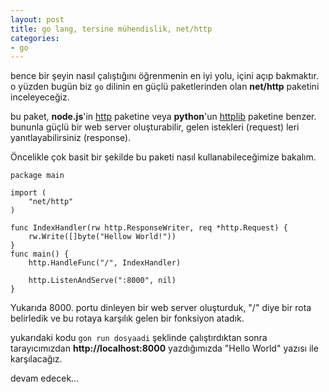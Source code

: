 ```yaml
---
layout: post
title: go lang, tersine mühendislik, net/http
categories:
- go
---
```


bence bir şeyin nasıl çalıştığını öğrenmenin en iyi yolu, içini açıp bakmaktır. o yüzden bugün biz `go` dilinin en güçlü paketlerinden olan **net/http** paketini inceleyeceğiz.

bu paket, **node.js**'in [http](https://nodejs.org/api/http.html) paketine veya **python**'un [httplib](https://docs.python.org/2/library/httplib.html) paketine benzer. bununla güçlü bir web server oluşturabilir, gelen istekleri (request) leri yanıtlayabilirsiniz (response).

Öncelikle çok basit bir şekilde bu paketi nasıl kullanabileceğimize bakalım.

    package main

    import (
        "net/http"
    )

    func IndexHandler(rw http.ResponseWriter, req *http.Request) {
        rw.Write([]byte("Hellow World!"))
    }
    func main() {
        http.HandleFunc("/", IndexHandler)

        http.ListenAndServe(":8000", nil)
    }

Yukarıda 8000. portu dinleyen bir web server oluşturduk, "/" diye bir rota belirledik ve bu rotaya karşılık gelen bir fonksiyon atadık.

yukarıdaki kodu `gon run dosyaadi` şeklinde çalıştırdıktan sonra tarayıcımızdan **http://localhost:8000** yazdığımızda "Hello World" yazısı ile karşılacağız.

devam edecek...
